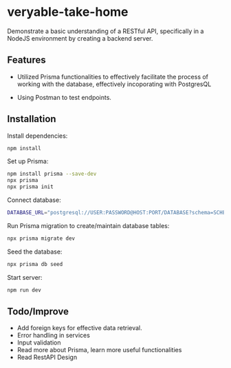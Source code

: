 # veryable-take-home

Demonstrate a basic understanding of a RESTful API, specifically in a NodeJS environment by creating a backend server.

## Features

- Utilized Prisma functionalities to effectively facilitate the process of working with the database, effectively incoporating with PostgresQL

- Using Postman to test endpoints.

## Installation

Install dependencies:

```bash
npm install
```

Set up Prisma:

```bash
npm install prisma --save-dev
npx prisma
npx prisma init
```

Connect database:

```bash
DATABASE_URL="postgresql://USER:PASSWORD@HOST:PORT/DATABASE?schema=SCHEMA"
```

Run Prisma migration to create/maintain database tables:

```bash
npx prisma migrate dev
```

Seed the database:

```bash
npx prisma db seed
```

Start server:

```bash
npm run dev
```

## Todo/Improve

- Add foreign keys for effective data retrieval.
- Error handling in services
- Input validation
- Read more about Prisma, learn more useful functionalities
- Read RestAPI Design
